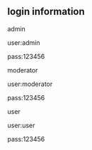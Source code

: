 login information
-----------------

admin

user:admin

pass:123456




moderator

user:moderator

pass:123456




user

user:user

pass:123456
